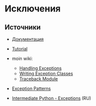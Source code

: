 # Исключения 

## Источники

* [Документация](https://docs.python.org/3/library/exceptions.html)
* [Tutorial](https://docs.python.org/3/tutorial/errors.html)
* moin wiki:
    * [Handling Exceptions](https://wiki.python.org/moin/HandlingExceptions)
    * [Writing Exception Classes](https://wiki.python.org/moin/WritingExceptionClasses)
    * [Traceback Module](https://wiki.python.org/moin/TracebackModule)
* [Exception Patterns](http://wiki.c2.com/?ExceptionPatterns)

* [Intermediate Python - Exceptions](https://pavel-karateev.gitbook.io/intermediate-python/sintaksis/exceptions) (RU)

